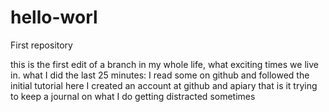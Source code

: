 # hello-worl
First repository

this is the first edit of a branch in my whole life, what exciting times we live in.
what I did the last 25 minutes: I read some on github and followed the initial tutorial here
I created an account at github and apiary
that is it
trying to keep a journal on what I do
getting distracted sometimes
